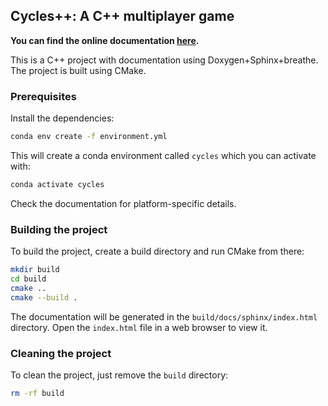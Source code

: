 ## Cycles++: A C++ multiplayer game 

**You can find the online documentation [here](https://raulppelaez.github.io/cyclespp/).**

This is a C++ project with documentation using Doxygen+Sphinx+breathe. The project is built using CMake.

### Prerequisites

Install the dependencies:

```bash
conda env create -f environment.yml
```
This will create a conda environment called `cycles` which you can activate with:

```bash
conda activate cycles
```

Check the documentation for platform-specific details.

### Building the project

To build the project, create a build directory and run CMake from there:

```bash
mkdir build
cd build
cmake ..
cmake --build .
```

The documentation will be generated in the `build/docs/sphinx/index.html` directory. Open the `index.html` file in a web browser to view it.


### Cleaning the project

To clean the project, just remove the `build` directory:

```bash
rm -rf build
```
